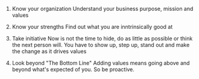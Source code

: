 1. Know your organization
    Understand your business purpose, mission and values

2. Know your strengths
    Find out what you are inntrinsically good at

3. Take initiative 
    Now is not the time to hide, do as little as possible or think the next person will. You have to show up, step up, stand out and make the change as it drives values

4. Look beyond "The Bottom Line"
	Adding values means going above and beyond what's expected of you. So be proactive.